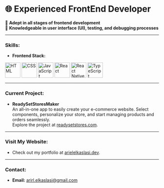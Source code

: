 # 🌐 **Experienced FrontEnd Developer**

🔹 **Adept in all stages of frontend development**  
🔹 **Knowledgeable in user interface (UI), testing, and debugging processes**

---

### **Skills:**
- **Frontend Stack:**  

<img src="https://cdn.jsdelivr.net/gh/devicons/devicon/icons/html5/html5-original.svg" width="50" alt="HTML"/> 
<img src="https://cdn.jsdelivr.net/gh/devicons/devicon/icons/css3/css3-original.svg" width="50" alt="CSS"/> 
<img src="https://cdn.jsdelivr.net/gh/devicons/devicon/icons/javascript/javascript-original.svg" width="50" alt="JavaScript"/>  
<img src="https://cdn.jsdelivr.net/gh/devicons/devicon/icons/react/react-original.svg" width="50" alt="React"/> 
<img src="https://cdn.jsdelivr.net/gh/devicons/devicon/icons/react/react-original.svg" width="50" alt="React Native"/> 
<img src="https://cdn.jsdelivr.net/gh/devicons/devicon/icons/typescript/typescript-original.svg" width="50" alt="TypeScript"/> 

---

### **Current Project:**
- **ReadySetStoresMaker**  
  An all-in-one app to easily create your e-commerce website. Select components, personalize your store, and start managing products and orders seamlessly.  
  Explore the project at [readysetstores.com](https://readysetstores.com).

---

### **Visit My Website:**
- Check out my portfolio at [arielelkaslasi.dev](https://arielelkaslasi.dev).

---

### **Contact:**
- **Email:** [arirl.elkaslasi@gmail.com](mailto:arirl.elkaslasi@gmail.com)
